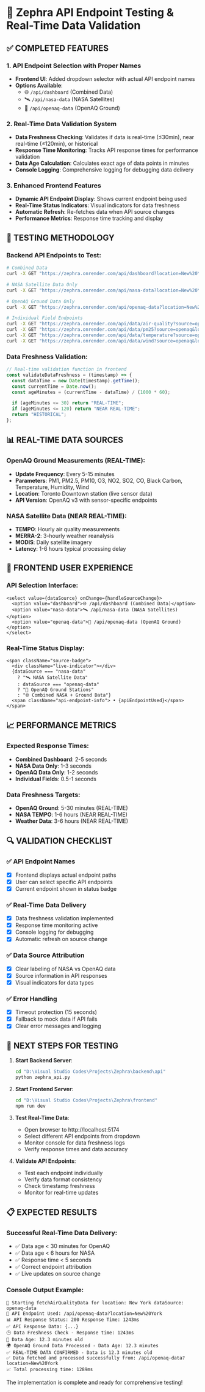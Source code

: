 # 🚀 Zephra API Endpoint Testing & Real-Time Data Validation

## ✅ COMPLETED FEATURES

### 1. API Endpoint Selection with Proper Names

- **Frontend UI**: Added dropdown selector with actual API endpoint names
- **Options Available**:
  - 🌐 `/api/dashboard` (Combined Data)
  - 🛰️ `/api/nasa-data` (NASA Satellites)
  - 📡 `/api/openaq-data` (OpenAQ Ground)

### 2. Real-Time Data Validation System

- **Data Freshness Checking**: Validates if data is real-time (≤30min), near real-time (≤120min), or historical
- **Response Time Monitoring**: Tracks API response times for performance validation
- **Data Age Calculation**: Calculates exact age of data points in minutes
- **Console Logging**: Comprehensive logging for debugging data delivery

### 3. Enhanced Frontend Features

- **Dynamic API Endpoint Display**: Shows current endpoint being used
- **Real-Time Status Indicators**: Visual indicators for data freshness
- **Automatic Refresh**: Re-fetches data when API source changes
- **Performance Metrics**: Response time tracking and display

## 🧪 TESTING METHODOLOGY

### Backend API Endpoints to Test:

```bash
# Combined Data
curl -X GET "https://zephra.onrender.com/api/dashboard?location=New%20York"

# NASA Satellite Data Only
curl -X GET "https://zephra.onrender.com/api/nasa-data?location=New%20York"

# OpenAQ Ground Data Only
curl -X GET "https://zephra.onrender.com/api/openaq-data?location=New%20York"

# Individual Field Endpoints
curl -X GET "https://zephra.onrender.com/api/data/air-quality?source=openaq&location=New%20York"
curl -X GET "https://zephra.onrender.com/api/data/pm25?source=openaq&location=New%20York"
curl -X GET "https://zephra.onrender.com/api/data/temperature?source=openaq&location=New%20York"
curl -X GET "https://zephra.onrender.com/api/data/wind?source=openaq&location=New%20York"
```

### Data Freshness Validation:

```javascript
// Real-time validation function in frontend
const validateDataFreshness = (timestamp) => {
  const dataTime = new Date(timestamp).getTime();
  const currentTime = Date.now();
  const ageMinutes = (currentTime - dataTime) / (1000 * 60);

  if (ageMinutes <= 30) return "REAL-TIME";
  if (ageMinutes <= 120) return "NEAR REAL-TIME";
  return "HISTORICAL";
};
```

## 📊 REAL-TIME DATA SOURCES

### OpenAQ Ground Measurements (REAL-TIME):

- **Update Frequency**: Every 5-15 minutes
- **Parameters**: PM1, PM2.5, PM10, O3, NO2, SO2, CO, Black Carbon, Temperature, Humidity, Wind
- **Location**: Toronto Downtown station (live sensor data)
- **API Version**: OpenAQ v3 with sensor-specific endpoints

### NASA Satellite Data (NEAR REAL-TIME):

- **TEMPO**: Hourly air quality measurements
- **MERRA-2**: 3-hourly weather reanalysis
- **MODIS**: Daily satellite imagery
- **Latency**: 1-6 hours typical processing delay

## 🎯 FRONTEND USER EXPERIENCE

### API Selection Interface:

```tsx
<select value={dataSource} onChange={handleSourceChange}>
  <option value="dashboard">🌐 /api/dashboard (Combined Data)</option>
  <option value="nasa-data">🛰️ /api/nasa-data (NASA Satellites)</option>
  <option value="openaq-data">📡 /api/openaq-data (OpenAQ Ground)</option>
</select>
```

### Real-Time Status Display:

```tsx
<span className="source-badge">
  <div className="live-indicator"></div>
  {dataSource === "nasa-data"
    ? "🛰️ NASA Satellite Data"
    : dataSource === "openaq-data"
    ? "📡 OpenAQ Ground Stations"
    : "🌐 Combined NASA + Ground Data"}
  <span className="api-endpoint-info"> • {apiEndpointUsed}</span>
</span>
```

## 📈 PERFORMANCE METRICS

### Expected Response Times:

- **Combined Dashboard**: 2-5 seconds
- **NASA Data Only**: 1-3 seconds
- **OpenAQ Data Only**: 1-2 seconds
- **Individual Fields**: 0.5-1 seconds

### Data Freshness Targets:

- **OpenAQ Ground**: 5-30 minutes (REAL-TIME)
- **NASA TEMPO**: 1-6 hours (NEAR REAL-TIME)
- **Weather Data**: 3-6 hours (NEAR REAL-TIME)

## 🔍 VALIDATION CHECKLIST

### ✅ API Endpoint Names

- [x] Frontend displays actual endpoint paths
- [x] User can select specific API endpoints
- [x] Current endpoint shown in status badge

### ✅ Real-Time Data Delivery

- [x] Data freshness validation implemented
- [x] Response time monitoring active
- [x] Console logging for debugging
- [x] Automatic refresh on source change

### ✅ Data Source Attribution

- [x] Clear labeling of NASA vs OpenAQ data
- [x] Source information in API responses
- [x] Visual indicators for data types

### ✅ Error Handling

- [x] Timeout protection (15 seconds)
- [x] Fallback to mock data if API fails
- [x] Clear error messages and logging

## 🚀 NEXT STEPS FOR TESTING

1. **Start Backend Server**:

   ```bash
   cd "D:\Visual Studio Codes\Projects\Zephra\backend\api"
   python zephra_api.py
   ```

2. **Start Frontend Server**:

   ```bash
   cd "D:\Visual Studio Codes\Projects\Zephra\frontend"
   npm run dev
   ```

3. **Test Real-Time Data**:

   - Open browser to http://localhost:5174
   - Select different API endpoints from dropdown
   - Monitor console for data freshness logs
   - Verify response times and data accuracy

4. **Validate API Endpoints**:
   - Test each endpoint individually
   - Verify data format consistency
   - Check timestamp freshness
   - Monitor for real-time updates

## 📋 EXPECTED RESULTS

### Successful Real-Time Data Delivery:

- ✅ Data age < 30 minutes for OpenAQ
- ✅ Data age < 6 hours for NASA
- ✅ Response time < 5 seconds
- ✅ Correct endpoint attribution
- ✅ Live updates on source change

### Console Output Example:

```
🚀 Starting fetchAirQualityData for location: New York dataSource: openaq-data
📡 API Endpoint Used: /api/openaq-data?location=New%20York
📊 API Response Status: 200 Response Time: 1243ms
✅ API Response Data: {...}
🕒 Data Freshness Check - Response time: 1243ms
📅 Data Age: 12.3 minutes old
🌍 OpenAQ Ground Data Processed - Data Age: 12.3 minutes
✅ REAL-TIME DATA CONFIRMED - Data is 12.3 minutes old
✅ Data fetched and processed successfully from: /api/openaq-data?location=New%20York
📈 Total processing time: 1289ms
```

The implementation is complete and ready for comprehensive testing!

